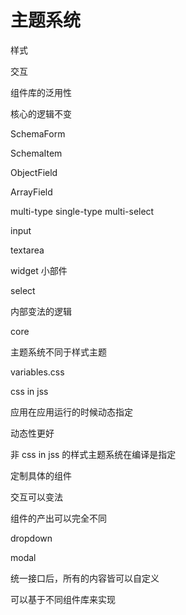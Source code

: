 # 主题系统

样式

交互

组件库的泛用性

核心的逻辑不变

SchemaForm

SchemaItem

ObjectField

ArrayField

multi-type
single-type
multi-select

input

textarea

widget 小部件

select

内部变法的逻辑

core

主题系统不同于样式主题

variables.css

css in jss

应用在应用运行的时候动态指定

动态性更好

非 css in jss 的样式主题系统在编译是指定

定制具体的组件

交互可以变法

组件的产出可以完全不同

dropdown

modal

统一接口后，所有的内容皆可以自定义

可以基于不同组件库来实现
